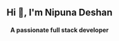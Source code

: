 
<h2 align="center">Hi 👋, I'm Nipuna Deshan</h2>
<h4 align="center">A passionate full stack developer</h4>
